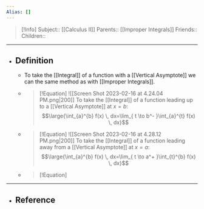 ```yaml
---
Alias: []
---
```

> [!Info]
> Subject:: [[Calculus II]]
> Parents:: [[Improper Integrals]]
> Friends:: 
> Children:: 
---
- ## Definition
	- To take the [[Integral]] of a function with a [[Vertical Asymptote]] we can the same method as with [[Improper Integrals]].
	- > [!Equation]
	  > ![[Screen Shot 2023-02-16 at 4.24.04 PM.png|200]]
	  > To take the [[Integral]] of a function leading up to a [[Vertical Asymptote]] at $x=b$:
	  > $$\large{\int_{a}^{b} f(x) \, dx=\lim_{ t \to b^- }\int_{a}^{t} f(x) \, dx}$$
	- > [!Equation]
	  > ![[Screen Shot 2023-02-16 at 4.28.12 PM.png|200]]
	  > To take the [[Integral]] of a function leading away from a [[Vertical Asymptote]] at $x=a$:
	  > $$\large{\int_{a}^{b} f(x) \, dx=\lim_{ t \to a^+ }\int_{t}^{b} f(x) \, dx}$$
	- > [!Equation]
	  > 
---
- ## Reference
